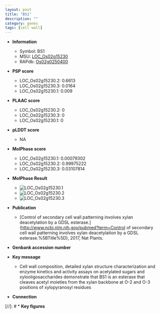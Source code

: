 ```yaml
---
layout: post
title: "BS1"
description: ""
category: genes
tags: [cell wall]
---
```


* **Information**  
    + Symbol: BS1  
    + MSU: [LOC_Os02g15230](http://rice.plantbiology.msu.edu/cgi-bin/ORF_infopage.cgi?orf=LOC_Os02g15230)  
    + RAPdb: [Os02g0250400](http://rapdb.dna.affrc.go.jp/viewer/gbrowse_details/irgsp1?name=Os02g0250400)  

* **PSP score**  
    + LOC_Os02g15230.2: 0.6613 
    + LOC_Os02g15230.3: 0.0164 
    + LOC_Os02g15230.1: 0.009 

* **PLAAC score**  
    + LOC_Os02g15230.2: 0 
    + LOC_Os02g15230.3: 0 
    + LOC_Os02g15230.1: 0 

* **pLDDT score**
    + NA


* **MolPhase score**
    + LOC_Os02g15230.1: 0.00079302
    + LOC_Os02g15230.2: 0.99975222
    + LOC_Os02g15230.3: 0.03107814

* **MolPhase Result**
    + ![LOC_Os02g15230.1](https://304243504.github.io/Pictures/LOC_Os02g/LOC_Os02g15230.1.png)
    + ![LOC_Os02g15230.2](https://304243504.github.io/Pictures/LOC_Os02g/LOC_Os02g15230.2.png)
    + ![LOC_Os02g15230.3](https://304243504.github.io/Pictures/LOC_Os02g/LOC_Os02g15230.3.png)

* **Publication**  
    + [Control of secondary cell wall patterning involves xylan deacetylation by a GDSL esterase.](http://www.ncbi.nlm.nih.gov/pubmed?term=Control of secondary cell wall patterning involves xylan deacetylation by a GDSL esterase.%5BTitle%5D), 2017, Nat Plants.

* **Genbank accession number**  

* **Key message**  
    + Cell wall composition, detailed xylan structure characterization and enzyme kinetics and activity assays on acetylated sugars and xylooligosaccharides demonstrate that BS1 is an esterase that cleaves acetyl moieties from the xylan backbone at O-2 and O-3 positions of xylopyranosyl residues

* **Connection**  

[//]: # * **Key figures**  


